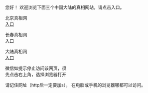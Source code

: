
  您好！ 欢迎浏览下面三个中国大陆的真相网站，请点击入口。 <br/>


   
   北京真相网<br/>
<a href="https://is.gd/cEKQ64%" id="bjLink" rel="nofollow">入口</a>

  长春真相网<br/>
<a href="https://is.gd/cEKQ64%" id="ccLink" rel="nofollow">入口</a>

   大陆真相网<br/>
<a href="https://is.gd/cEKQ64%" id="dlLink" rel="nofollow">入口</a>






  微信如提示停止访问该网页，须<br/>
  先点击右上角，选择浏览器打开<br/>

  请记住网址（http后一定要加s）， 在电脑或手机的浏览器哪都可以访问。
